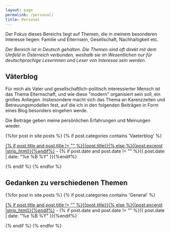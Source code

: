 ```yaml
---
layout: page
permalink: /personal/
title: Personal
---
```


Der Fokus dieses Bereichs liegt auf Themen, die in meinem besonderen Interesse liegen: Familie und Elternsein, Gesellschaft, Nachhaltigkeit etc.

_Der Bereich ist in Deutsch gehalten. Die Themen sind oft direkt mit dem Umfeld in Österreich verbunden, weshalb sie im Wesentlichen nur für deutschprachige Leserinnen und Leser von Interesse sein werden._ 


## Väterblog

Für mich als Vater und gesellschaftlich-politisch interessierter Mensch ist das Thema Elternschaft, und wie diese "modern" organisiert sein soll, ein großes Anliegen. Insbesondere macht sich das Thema an Karenzzeiten und Betreuungsmodellen fest, auf die ich in den folgenden Beiträgen in Form eines Blog besonders eingehen werde.

Die Beiträge geben meine persönlichen Erfahrungen und Meinungen wieder.


<div id="archives">
  <section id="archive">
      {%for post in site.posts %}
	  {% if post.categories contains 'Vaeterblog' %}
      <p><a href="{{ site.baseurl }}{{ post.url }}">{% if post.title and post.title != "" %}{{post.title}}{% else %}{{post.excerpt |strip_html}}{%endif%}</a> - {% if post.date and post.date != "" %}{{ post.date | date: "%e %B %Y" }}{%endif%}</p>
      {% endif %}
	  {% endfor %}
  </section>
</div>

## Gedanken zu verschiedenen Themen


<div id="archives">
  <section id="archive">
      {%for post in site.posts %}
	  {% if post.categories contains 'General' %}
      <p><a href="{{ site.baseurl }}{{ post.url }}">{% if post.title and post.title != "" %}{{post.title}}{% else %}{{post.excerpt |strip_html}}{%endif%}</a> - {% if post.date and post.date != "" %}{{ post.date | date: "%e %B %Y" }}{%endif%}</p>
      {% endif %}
	  {% endfor %}
  </section>
</div>
